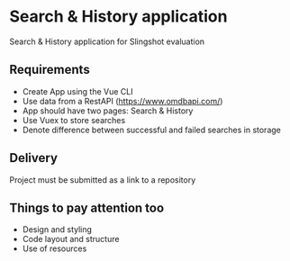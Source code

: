 # Search &amp; History application
Search &amp; History application for Slingshot evaluation

## Requirements

- Create App using the Vue CLI
- Use data from a RestAPI (https://www.omdbapi.com/)
- App should have two pages: Search & History
- Use Vuex to store searches
- Denote difference between successful and failed searches in storage

## Delivery

Project must be submitted as a link to a repository

## Things to pay attention too

- Design and styling
- Code layout and structure
- Use of resources

